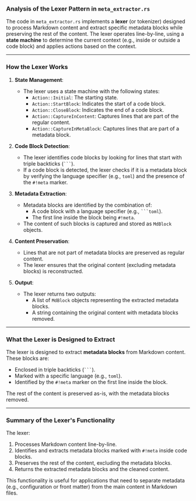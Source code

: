 ### Analysis of the Lexer Pattern in `meta_extractor.rs`

The code in `meta_extractor.rs` implements a **lexer** (or tokenizer) designed to process Markdown content and extract specific metadata blocks while preserving the rest of the content. The lexer operates line-by-line, using a **state machine** to determine the current context (e.g., inside or outside a code block) and applies actions based on the context.

---

### How the Lexer Works

1. **State Management**:
   - The lexer uses a state machine with the following states:
     - `Action::Initial`: The starting state.
     - `Action::StartBlock`: Indicates the start of a code block.
     - `Action::CloseBlock`: Indicates the end of a code block.
     - `Action::CaptureInContent`: Captures lines that are part of the regular content.
     - `Action::CaptureInMetaBlock`: Captures lines that are part of a metadata block.

2. **Code Block Detection**:
   - The lexer identifies code blocks by looking for lines that start with triple backticks (` ``` `).
   - If a code block is detected, the lexer checks if it is a metadata block by verifying the language specifier (e.g., `toml`) and the presence of the `#!meta` marker.

3. **Metadata Extraction**:
   - Metadata blocks are identified by the combination of:
     - A code block with a language specifier (e.g., ` ```toml `).
     - The first line inside the block being `#!meta`.
   - The content of such blocks is captured and stored as `MdBlock` objects.

4. **Content Preservation**:
   - Lines that are not part of metadata blocks are preserved as regular content.
   - The lexer ensures that the original content (excluding metadata blocks) is reconstructed.

5. **Output**:
   - The lexer returns two outputs:
     - A list of `MdBlock` objects representing the extracted metadata blocks.
     - A string containing the original content with metadata blocks removed.

---

### What the Lexer is Designed to Extract

The lexer is designed to extract **metadata blocks** from Markdown content. These blocks are:
- Enclosed in triple backticks (` ``` `).
- Marked with a specific language (e.g., `toml`).
- Identified by the `#!meta` marker on the first line inside the block.

The rest of the content is preserved as-is, with the metadata blocks removed.

---

### Summary of the Lexer's Functionality

The lexer:
1. Processes Markdown content line-by-line.
2. Identifies and extracts metadata blocks marked with `#!meta` inside code blocks.
3. Preserves the rest of the content, excluding the metadata blocks.
4. Returns the extracted metadata blocks and the cleaned content.

This functionality is useful for applications that need to separate metadata (e.g., configuration or front matter) from the main content in Markdown files.